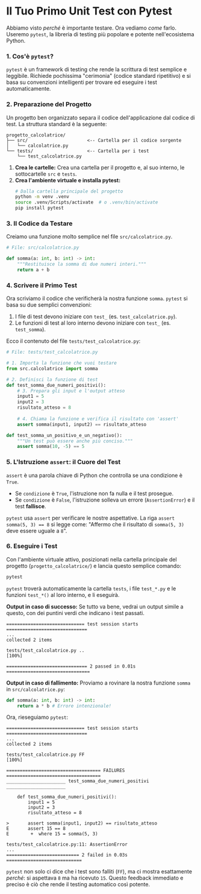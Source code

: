 # Il Tuo Primo Unit Test con Pytest

Abbiamo visto *perché* è importante testare. Ora vediamo *come* farlo. Useremo `pytest`, la libreria di testing più popolare e potente nell'ecosistema Python.

### 1. Cos'è `pytest`?

`pytest` è un framework di testing che rende la scrittura di test semplice e leggibile. Richiede pochissima "cerimonia" (codice standard ripetitivo) e si basa su convenzioni intelligenti per trovare ed eseguire i test automaticamente.

### 2. Preparazione del Progetto

Un progetto ben organizzato separa il codice dell'applicazione dal codice di test. La struttura standard è la seguente:

```
progetto_calcolatrice/
├── src/                      <-- Cartella per il codice sorgente
│   └── calcolatrice.py
└── tests/                    <-- Cartella per i test
    └── test_calcolatrice.py
```

1.  **Crea le cartelle:** Crea una cartella per il progetto e, al suo interno, le sottocartelle `src` e `tests`.
2.  **Crea l'ambiente virtuale e installa pytest:**
    ```bash
    # Dalla cartella principale del progetto
    python -m venv .venv
    source .venv/Scripts/activate  # o .venv/bin/activate
    pip install pytest
    ```

### 3. Il Codice da Testare

Creiamo una funzione molto semplice nel file `src/calcolatrice.py`.

```python
# File: src/calcolatrice.py

def somma(a: int, b: int) -> int:
    """Restituisce la somma di due numeri interi."""
    return a + b
```

### 4. Scrivere il Primo Test

Ora scriviamo il codice che verificherà la nostra funzione `somma`. `pytest` si basa su due semplici convenzioni:
1.  I file di test devono iniziare con `test_` (es. `test_calcolatrice.py`).
2.  Le funzioni di test al loro interno devono iniziare con `test_` (es. `test_somma`).

Ecco il contenuto del file `tests/test_calcolatrice.py`:

```python
# File: tests/test_calcolatrice.py

# 1. Importa la funzione che vuoi testare
from src.calcolatrice import somma

# 2. Definisci la funzione di test
def test_somma_due_numeri_positivi():
    # 3. Prepara gli input e l'output atteso
    input1 = 5
    input2 = 3
    risultato_atteso = 8
    
    # 4. Chiama la funzione e verifica il risultato con 'assert'
    assert somma(input1, input2) == risultato_atteso

def test_somma_un_positivo_e_un_negativo():
    """Un test può essere anche più conciso."""
    assert somma(10, -5) == 5
```

### 5. L'Istruzione `assert`: il Cuore del Test

`assert` è una parola chiave di Python che controlla se una condizione è `True`.
*   Se `condizione` è `True`, l'istruzione non fa nulla e il test prosegue.
*   Se `condizione` è `False`, l'istruzione solleva un errore (`AssertionError`) e il test **fallisce**.

`pytest` usa `assert` per verificare le nostre aspettative. La riga `assert somma(5, 3) == 8` si legge come: "Affermo che il risultato di `somma(5, 3)` deve essere uguale a `8`".

### 6. Eseguire i Test

Con l'ambiente virtuale attivo, posizionati nella cartella principale del progetto (`progetto_calcolatrice/`) e lancia questo semplice comando:

```bash
pytest
```

`pytest` troverà automaticamente la cartella `tests`, i file `test_*.py` e le funzioni `test_*()` al loro interno, e li eseguirà.

**Output in caso di successo:**
Se tutto va bene, vedrai un output simile a questo, con dei puntini verdi che indicano i test passati.
```
============================= test session starts ==============================
...
collected 2 items

tests/test_calcolatrice.py ..                                            [100%]

============================== 2 passed in 0.01s ===============================
```

**Output in caso di fallimento:**
Proviamo a rovinare la nostra funzione `somma` in `src/calcolatrice.py`:
```python
def somma(a: int, b: int) -> int:
    return a * b # Errore intenzionale!
```
Ora, rieseguiamo `pytest`:
```
============================= test session starts ==============================
...
collected 2 items

tests/test_calcolatrice.py FF                                            [100%]

=================================== FAILURES ===================================
______________________ test_somma_due_numeri_positivi ______________________

    def test_somma_due_numeri_positivi():
        input1 = 5
        input2 = 3
        risultato_atteso = 8
    
>       assert somma(input1, input2) == risultato_atteso
E       assert 15 == 8
E        +  where 15 = somma(5, 3)

tests/test_calcolatrice.py:11: AssertionError
...
=========================== 2 failed in 0.03s ============================
```
`pytest` non solo ci dice che i test sono falliti (`FF`), ma ci mostra esattamente *perché*: si aspettava `8` ma ha ricevuto `15`. Questo feedback immediato e preciso è ciò che rende il testing automatico così potente.